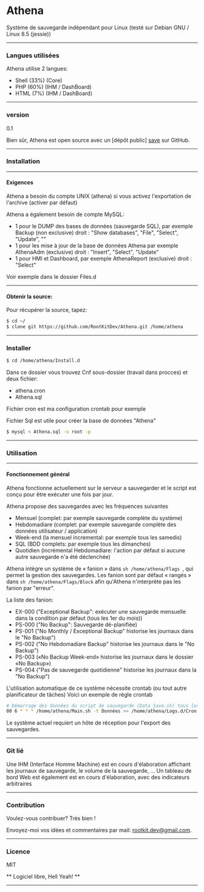 # Athena

Système de sauvegarde indépendant pour Linux (testé sur Debian GNU / Linux 8.5 (jessie))

---
### Langues utilisées
Athena utilise 2 langues:
 - Shell (33%) (Core)
 - PHP (60%) (IHM / DashBoard)
 - HTML (7%) (IHM / DashBoard)
 
---
### version
0.1

Bien sûr, Athena est open source avec un [dépôt public] [save] sur GitHub.

---
### Installation

---
#### Exigences
Athena a besoin du compte UNIX (athena) si vous activez l'exportation de l'archive (activer par défaut)

Athena a également besoin de compte MySQL:

 - 1 pour le DUMP des bases de données (sauvegarde SQL), par exemple Backup (non exclusive) droit : "Show databases", "File", "Select", "Update", ""
 - 1 pour les mise à jour de la base de données Athena  par exemple AthenaAdm (exclusive) droit : "Insert", "Select", "Update"
 - 1 pour HMI et Dashboard, par exemple AthenaReport (exclusive) droit : "Select"

Voir exemple dans le dossier Files.d

---
#### Obtenir la source:
Pour récupérer la source, tapez:
```sh
$ cd ~/
$ clone git https://github.com/RootKitDev/Athena.git /home/athena
```

---
### Installer
```sh
$ cd /home/athena/Install.d
```
Dans ce dossier vous trouvez Cnf sous-dossier (travail dans procces) et deux fichier:

 - athena.cron
 - Athena.sql

Fichier cron est ma configuration crontab pour exemple

Fichier Sql est utile pour créer la base de données "Athena"

```sh
$ mysql < Athena.sql -u root -p
```



---
### Utilisation

---
#### Fonctionnement général
Athena fonctionne actuellement sur le serveur a sauvegarder et le script est conçu pour être exécuter une fois par jour.

Athena propose des sauvegardes avec les fréquences suivantes
 - Mensuel (complet: par exemple sauvegarde complète du système)
 - Hebdomadiare (complet: par exemple sauvegarde complète des données utilisateur / application)
 - Week-end (la mensuel incremental: par exemple tous les samedis)
 - SQL (BDD complets: par exemple tous les dimanches)
 - Quotidien (incrémental Hebdomadiare: l'action par défaut si aucune autre sauvegarde n'a été déclenchée)

Athena intègre un système de « fanion » dans ```sh /home/athena/Flags ```, qui permet la gestion des sauvegardes.
Les fanion sont par défaut « rangés » dans ```sh /home/athena/Flags/Block``` afin qu'Athena n'interprète pas les fanion par "erreur".

La liste des fanion:
 - EX-000 ("Exceptional Backup": exécuter une sauvegarde mensuelle dans la condition par défaut (tous les 1er du mois))
 - PS-000 ("No Backup": Sauvegarde dé-planifiée)
 - PS-001 ("No Monthly / Exceptional Backup" historise les journaux dans le "No Backup")
 - PS-002 ("No Hebdomadiare Backup" historise les journaux dans le "No Backup")
 - PS-003 («No Backup Week-end» historise les journaux dans le dossier «No Backup»)
 - PS-004 ("Pas de sauvegarde quotidienne" historise les journaux dans la "No Backup")


L'utilisation automatique de ce système nécessite crontab (ou tout autre planificateur de tâches)
Voici un exemple de règle crontab

```sh
# Démarrage des données du script de sauvegarde (Data_Save.sh) tous les jours à 6 heures
00 6 * * * /home/athena/Main.sh -t Données >> /home/athena/Logs.d/Cron.log 2>&1
```

Le système actuel requiert un hôte de réception pour l'export des sauvegardes.

---
### Git lié
Une IHM (Interface Homme Machine) est en cours d'élaboration affichant les journaux de sauvegarde, le volume de la sauvegarde, ...
Un tableau de bord Web est également est en cours d'élaboration, avec des indicateurs arbitraires

---
### Contribution

Voulez-vous contribuer? Très bien !

Envoyez-moi vos idées et commentaires par mail: <rootkit.dev@gmail.com>.

---
### Licence

MIT

** Logiciel libre, Hell Yeah! **

---

[save]: <https://github.com/RootKitDev/Athena>